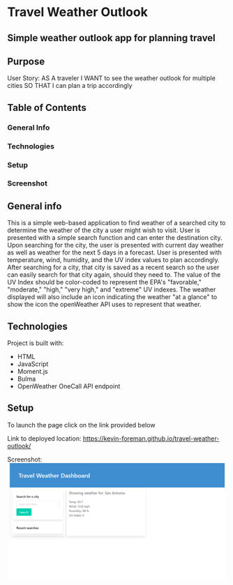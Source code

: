 # Travel Weather Outlook

## Simple weather outlook app for planning travel

## Purpose
User Story: AS A traveler I WANT to see the weather outlook for multiple cities SO THAT I can plan a trip accordingly

## Table of Contents
### General Info
### Technologies
### Setup
### Screenshot

## General info
This is a simple web-based application to find weather of a searched city to determine the weather of the city a user might wish to visit. User is presented with a simple search function and can enter the destination city. Upon searching for the city, the user is presented with current day weather as well as weather for the next 5 days in a forecast. User is presented with temperature, wind, humidity, and the UV index values to plan accordingly. After searching for a city, that city is saved as a recent search so the user can easily search for that city again, should they need to. The value of the UV Index should be color-coded to represent the EPA's "favorable," "moderate," "high," "very high," and "extreme" UV indexes. The weather displayed will also include an icon indicating the weather "at a glance" to show the icon the openWeather API uses to represent that weather.

## Technologies
Project is built with:
* HTML
* JavaScript
* Moment.js
* Bulma
* OpenWeather OneCall API endpoint

## Setup
To launch the page click on the link provided below

Link to deployed location: https://kevin-foreman.github.io/travel-weather-outlook/

Screenshot: 
![screenshot](./travel-weather-outlook-screenshot.png)
